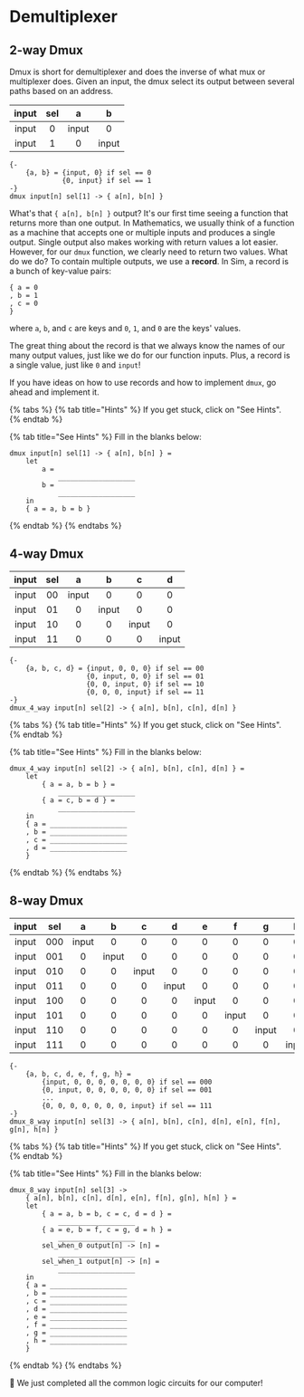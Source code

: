 # Demultiplexer

## 2-way Dmux

Dmux is short for demultiplexer and does the inverse of what mux or multiplexer does. Given an input, the dmux select its output between several paths based on an address.

| input | sel | a | b |
| :---: | :---: | :---: | :---: |
| input | 0 | input | 0 |
| input | 1 | 0 | input |

```text
{-
    {a, b} = {input, 0} if sel == 0
             {0, input} if sel == 1
-}
dmux input[n] sel[1] -> { a[n], b[n] }
```

What's that `{ a[n], b[n] }` output? It's our first time seeing a function that returns more than one output. In Mathematics, we usually think of a function as a machine that accepts one or multiple inputs and produces a single output. Single output also makes working with return values a lot easier. However, for our `dmux` function, we clearly need to return two values. What do we do? To contain multiple outputs, we use a **record**. In Sim, a record is a bunch of key-value pairs:

```text
{ a = 0
, b = 1
, c = 0
}
```

where `a`, `b`, and `c` are keys and `0`, `1`, and `0` are the keys' values.

The great thing about the record is that we always know the names of our many output values, just like we do for our function inputs. Plus, a record is a single value, just like `0` and `input`!

If you have ideas on how to use records and how to implement `dmux`, go ahead and implement it.

{% tabs %}
{% tab title="Hints" %}
If you get stuck, click on "See Hints".
{% endtab %}

{% tab title="See Hints" %}
Fill in the blanks below:

```text
dmux input[n] sel[1] -> { a[n], b[n] } =
    let
        a =
            ___________________
        b =
            ___________________
    in
    { a = a, b = b }
```
{% endtab %}
{% endtabs %}

## 4-way Dmux

| input | sel | a | b | c | d |
| :---: | :---: | :---: | :---: | :---: | :---: |
| input | 00 | input | 0 | 0 | 0 |
| input | 01 | 0 | input | 0 | 0 |
| input | 10 | 0 | 0 | input | 0 |
| input | 11 | 0 | 0 | 0 | input |

```text
{-
    {a, b, c, d} = {input, 0, 0, 0} if sel == 00
                   {0, input, 0, 0} if sel == 01
                   {0, 0, input, 0} if sel == 10
                   {0, 0, 0, input} if sel == 11
-}
dmux_4_way input[n] sel[2] -> { a[n], b[n], c[n], d[n] }
```

{% tabs %}
{% tab title="Hints" %}
If you get stuck, click on "See Hints".
{% endtab %}

{% tab title="See Hints" %}
Fill in the blanks below:

```text
dmux_4_way input[n] sel[2] -> { a[n], b[n], c[n], d[n] } =
    let
        { a = a, b = b } =
            ___________________
        { a = c, b = d } =
            ___________________
    in
    { a = ___________________
    , b = ___________________
    , c = ___________________
    , d = ___________________
    }
```
{% endtab %}
{% endtabs %}

## 8-way Dmux

| input | sel | a | b | c | d | e | f | g | h |
| :---: | :---: | :---: | :---: | :---: | :---: | :---: | :---: | :---: | :---: |
| input | 000 | input | 0 | 0 | 0 | 0 | 0 | 0 | 0 |
| input | 001 | 0 | input | 0 | 0 | 0 | 0 | 0 | 0 |
| input | 010 | 0 | 0 | input | 0 | 0 | 0 | 0 | 0 |
| input | 011 | 0 | 0 | 0 | input | 0 | 0 | 0 | 0 |
| input | 100 | 0 | 0 | 0 | 0 | input | 0 | 0 | 0 |
| input | 101 | 0 | 0 | 0 | 0 | 0 | input | 0 | 0 |
| input | 110 | 0 | 0 | 0 | 0 | 0 | 0 | input | 0 |
| input | 111 | 0 | 0 | 0 | 0 | 0 | 0 | 0 | input |

```text
{-
    {a, b, c, d, e, f, g, h} =
        {input, 0, 0, 0, 0, 0, 0, 0} if sel == 000
        {0, input, 0, 0, 0, 0, 0, 0} if sel == 001
        ...
        {0, 0, 0, 0, 0, 0, 0, input} if sel == 111
-}
dmux_8_way input[n] sel[3] -> { a[n], b[n], c[n], d[n], e[n], f[n], g[n], h[n] }
```

{% tabs %}
{% tab title="Hints" %}
If you get stuck, click on "See Hints".
{% endtab %}

{% tab title="See Hints" %}
Fill in the blanks below:

```text
dmux_8_way input[n] sel[3] ->
    { a[n], b[n], c[n], d[n], e[n], f[n], g[n], h[n] } =
    let
        { a = a, b = b, c = c, d = d } =
            ___________________
        { a = e, b = f, c = g, d = h } =
            ___________________
        sel_when_0 output[n] -> [n] =
            ___________________
        sel_when_1 output[n] -> [n] =
            ___________________
    in
    { a = ___________________
    , b = ___________________
    , c = ___________________
    , d = ___________________
    , e = ___________________
    , f = ___________________
    , g = ___________________
    , h = ___________________
    }
```
{% endtab %}
{% endtabs %}

🎉 We just completed all the common logic circuits for our computer!

